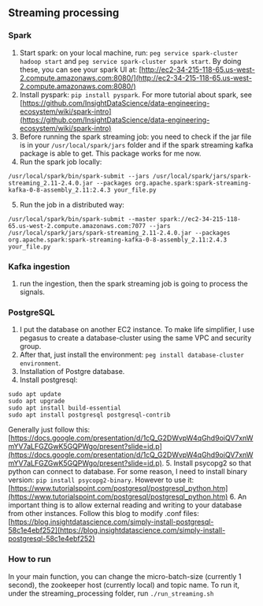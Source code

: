 ## Streaming processing
### Spark
1. Start spark: on your local machine, run: `peg service spark-cluster hadoop start` and `peg service spark-cluster spark start`. By doing these, you can see your spark UI at: [http://ec2-34-215-118-65.us-west-2.compute.amazonaws.com:8080/](http://ec2-34-215-118-65.us-west-2.compute.amazonaws.com:8080/)
2. Install pyspark: `pip install pyspark`. For more tutorial about spark, see [https://github.com/InsightDataScience/data-engineering-ecosystem/wiki/spark-intro](https://github.com/InsightDataScience/data-engineering-ecosystem/wiki/spark-intro)
3. Before running the spark streaming job: you need to check if the jar file is in your `/usr/local/spark/jars` folder and if the spark streaming kafka package is able to get. This package works for me now.
4. Run the spark job locally:
```
/usr/local/spark/bin/spark-submit --jars /usr/local/spark/jars/spark-streaming_2.11-2.4.0.jar --packages org.apache.spark:spark-streaming-kafka-0-8-assembly_2.11:2.4.3 your_file.py
```
5. Run the job in a distributed way:
```
/usr/local/spark/bin/spark-submit --master spark://ec2-34-215-118-65.us-west-2.compute.amazonaws.com:7077 --jars /usr/local/spark/jars/spark-streaming_2.11-2.4.0.jar --packages org.apache.spark:spark-streaming-kafka-0-8-assembly_2.11:2.4.3 your_file.py
```
### Kafka ingestion
1. run the ingestion, then the spark streaming job is going to process the signals.

### PostgreSQL
1. I put the database on another EC2 instance. To make life simplifier, I use pegasus to create a database-cluster using the same VPC and security group. 
2. After that, just install the environment:  `peg install database-cluster environment`.
3. Installation of Postgre database. 
4. Install postgresql: 
```
sudo apt update
sudo apt upgrade
sudo apt install build-essential
sudo apt install postgresql postgresql-contrib
```
Generally just follow this: [https://docs.google.com/presentation/d/1cQ_G2DWvpW4qGhd9oiQV7xnWmYV7aLFGZGwK5GQPWgo/present?slide=id.p](https://docs.google.com/presentation/d/1cQ_G2DWvpW4qGhd9oiQV7xnWmYV7aLFGZGwK5GQPWgo/present?slide=id.p). 
5. Install psycopg2 so that python can connect to database. For some reason, I need to install binary version: `pip install psycopg2-binary`. However to use it: [https://www.tutorialspoint.com/postgresql/postgresql_python.htm](https://www.tutorialspoint.com/postgresql/postgresql_python.htm)
6. An important thing is to allow external reading and writing to your database from other instances. Follow this blog to modify .conf files: [https://blog.insightdatascience.com/simply-install-postgresql-58c1e4ebf252](https://blog.insightdatascience.com/simply-install-postgresql-58c1e4ebf252)
### How to run
In your main function, you can change the micro-batch-size (currently 1 second), the zookeeper host (currently local) and topic name. To run it, under the streaming_processing folder, run `./run_streaming.sh`
